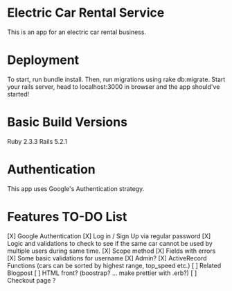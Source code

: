 # Electric Car Rental Service
  This is an app for an electric car rental business.

# Deployment
  To start, run bundle install. Then, run migrations using rake db:migrate. Start your rails server, head to localhost:3000 in browser and the app should've started!

# Basic Build Versions
  Ruby 2.3.3
  Rails 5.2.1

# Authentication
  This app uses Google's Authentication strategy.

# Features TO-DO List  
  [X] Google Authentication
  [X] Log in / Sign Up via regular password
  [X] Logic and validations to check to see if the same car cannot be used by multiple users during same time.
  [X] Scope method
  [X] Fields with errors
  [X] Some basic validations for username
  [X] Admin?
  [X] ActiveRecord Functions (cars can be sorted by highest range, top_speed etc.)
  [ ] Related Blogpost
  [ ] HTML front? (boostrap? ... make prettier with .erb?)
  [ ] Checkout page ?
